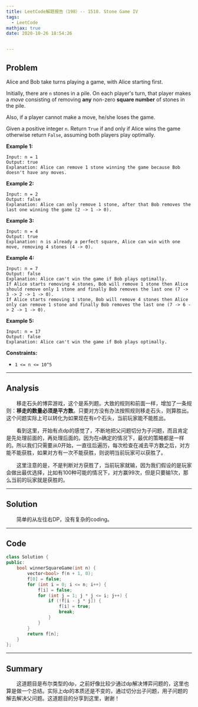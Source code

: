 ```yaml
---
title: LeetCode解题报告（198）-- 1510. Stone Game IV
tags:
  - LeetCode
mathjax: true
date: 2020-10-26 18:54:26


---
```


## Problem

Alice and Bob take turns playing a game, with Alice starting first.

Initially, there are `n` stones in a pile.  On each player's turn, that player makes a *move* consisting of removing **any** non-zero **square number** of stones in the pile.

Also, if a player cannot make a move, he/she loses the game.

Given a positive integer `n`. Return `True` if and only if Alice wins the game otherwise return `False`, assuming both players play optimally.

<!-- more -->

**Example 1:**

```
Input: n = 1
Output: true
Explanation: Alice can remove 1 stone winning the game because Bob doesn't have any moves.
```

**Example 2:**

```
Input: n = 2
Output: false
Explanation: Alice can only remove 1 stone, after that Bob removes the last one winning the game (2 -> 1 -> 0).
```

**Example 3:**

```
Input: n = 4
Output: true
Explanation: n is already a perfect square, Alice can win with one move, removing 4 stones (4 -> 0).
```

**Example 4:**

```
Input: n = 7
Output: false
Explanation: Alice can't win the game if Bob plays optimally.
If Alice starts removing 4 stones, Bob will remove 1 stone then Alice should remove only 1 stone and finally Bob removes the last one (7 -> 3 -> 2 -> 1 -> 0). 
If Alice starts removing 1 stone, Bob will remove 4 stones then Alice only can remove 1 stone and finally Bob removes the last one (7 -> 6 -> 2 -> 1 -> 0).
```

**Example 5:**

```
Input: n = 17
Output: false
Explanation: Alice can't win the game if Bob plays optimally.
```

**Constraints:**

- `1 <= n <= 10^5`

------

## Analysis

&emsp;&emsp;移走石头的博弈游戏，这个是系列题。大致的规则和前面一样，增加了一条规则：**移走的数量必须是平方数**。只要对方没有办法按照规则移走石头，则算胜出。这个问题实际上可以转化为如果现在有`n`个石头，当前玩家能不能胜出。

&emsp;&emsp;看到这里，开始有点dp的感觉了，不断地把父问题切分为子问题，而且肯定是先处理前面的，再处理后面的。因为在`n`确定的情况下，最优的策略都是一样的。所以我们只需要从0开始，一直往后遍历，每次检查在减去平方数之后，对方能不能获胜，如果对方有一次不能获胜，则说明当前玩家可以获胜了。

&emsp;&emsp;这里注意的是，不是判断对方获胜了，当前玩家就输，因为我们假设的是玩家会做出最优选择，比如有100种可能的情况下，对方赢99次，但是只要输1次，那么当前的玩家就是获胜的。

------

## Solution

&emsp;&emsp;简单的从左往右DP，没有复杂的coding。

------

## Code

```c++
class Solution {
public:
    bool winnerSquareGame(int n) {
        vector<bool> f(n + 1, 0);
        f[0] = false;
        for (int i = 0; i <= n; i++) {
            f[i] = false;
            for (int j = 1; j * j <= i; j++) {
                if (!f[i - j * j]) {
                    f[i] = true;
                    break;
                }
            }
        }
        return f[n];
    }
};
```

------

## Summary

&emsp;&emsp;这道题目是布尔类型的dp，之前好像比较少通过dp解决博弈问题的，这里也算是做一个总结。实际上dp的本质还是不变的，通过切分出子问题，用子问题的解去解决父问题。这道题目的分享到这里，谢谢！
